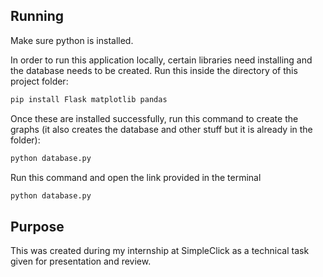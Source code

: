 ## Running

Make sure python is installed.

In order to run this application locally, certain libraries need installing and the database needs to be created.
Run this inside the directory of this project folder:

```bash
pip install Flask matplotlib pandas
```

Once these are installed successfully, run this command to create the graphs (it also creates the database and other stuff but it is already in the folder):

```bash
python database.py
```

Run this command and open the link provided in the terminal

```bash
python database.py
```
## Purpose

This was created during my internship at SimpleClick as a technical task given for presentation and review.
